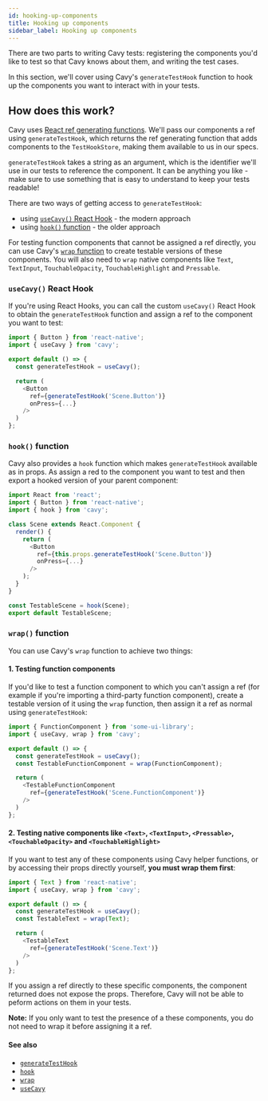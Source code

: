 ```yaml
---
id: hooking-up-components
title: Hooking up components
sidebar_label: Hooking up components
---
```


There are two parts to writing Cavy tests: registering the components you'd like
to test so that Cavy knows about them, and writing the test cases.

In this section, we'll cover using Cavy's `generateTestHook` function to
hook up the components you want to interact with in your tests.

## How does this work?

Cavy uses [React ref generating functions](https://reactjs.org/docs/refs-and-the-dom.html).
We'll pass our components a ref using `generateTestHook`, which returns the
ref generating function that adds components to the `TestHookStore`, making them
available to us in our specs.

`generateTestHook` takes a string as an argument, which is the identifier
we'll use in our tests to reference the component. It can be anything you
like - make sure to use something that is easy to understand to keep your tests
readable!

There are two ways of getting access to `generateTestHook`:

* using [`useCavy()` React Hook](#usecavy-react-hook) - the modern approach
* using [`hook()` function](#hook-function) - the older approach

For testing function components that cannot be assigned a ref directly, you can
use Cavy's [`wrap` function](#wrap-function) to create testable versions of
these components. You will also need to `wrap` native components like `Text`,
`TextInput`, `TouchableOpacity`, `TouchableHighlight` and `Pressable`.

### `useCavy()` React Hook

If you're using React Hooks, you can call the custom `useCavy()` React Hook to
obtain the `generateTestHook` function and assign a ref to the component you
want to test:

```js
import { Button } from 'react-native';
import { useCavy } from 'cavy';

export default () => {
  const generateTestHook = useCavy();

  return (
    <Button
      ref={generateTestHook('Scene.Button')}
      onPress={...}
    />
  )
};
```

### `hook()` function

Cavy also provides a `hook` function which makes `generateTestHook` available as
in props. As assign a red to the component you want to test and then export a
hooked version of your parent component:

```js
import React from 'react';
import { Button } from 'react-native';
import { hook } from 'cavy';

class Scene extends React.Component {
  render() {
    return (
      <Button
        ref={this.props.generateTestHook('Scene.Button')}
        onPress={...}
      />
    );
  }
}

const TestableScene = hook(Scene);
export default TestableScene;
```

### `wrap()` function

You can use Cavy's `wrap` function to achieve two things:

#### 1. Testing function components

If you'd like to test a function component to which you can't assign a ref (for
example if you're importing a third-party function component), create a testable
version of it using the `wrap` function, then assign it a ref as normal using
`generateTestHook`:

```js
import { FunctionComponent } from 'some-ui-library';
import { useCavy, wrap } from 'cavy';

export default () => {
  const generateTestHook = useCavy();
  const TestableFunctionComponent = wrap(FunctionComponent);

  return (
    <TestableFunctionComponent
      ref={generateTestHook('Scene.FunctionComponent')}
    />   
  )
};
```

#### 2. Testing native components like `<Text>`, `<TextInput>`, `<Pressable>`, `<TouchableOpacity>` and `<TouchableHighlight>`

If you want to test any of these components using Cavy helper functions, or by
accessing their props directly yourself, **you must wrap them first**:

```js
import { Text } from 'react-native';
import { useCavy, wrap } from 'cavy';

export default () => {
  const generateTestHook = useCavy();
  const TestableText = wrap(Text);

  return (
    <TestableText
      ref={generateTestHook('Scene.Text')}
    />   
  )
};
```

If you assign a ref directly to these specific components, the component
returned does not expose the props. Therefore, Cavy will not be able to peform
actions on them in your tests.

**Note:** If you only want to test the presence of a these components, you do
not need to wrap it before assigning it a ref.

#### See also

* [`generateTestHook`](../api/test-hooks#generatetesthookidentifier-func)
* [`hook`](../api/test-hooks#hookwrappedcomponent)
* [`wrap`](../api/test-hooks#wrapcomponent)
* [`useCavy`](../api/test-hooks#usecavy)
